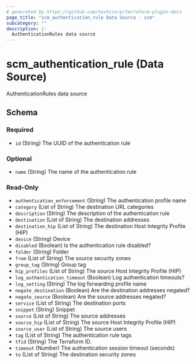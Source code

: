 ```yaml
---
# generated by https://github.com/hashicorp/terraform-plugin-docs
page_title: "scm_authentication_rule Data Source - scm"
subcategory: ""
description: |-
  AuthenticationRules data source
---
```


# scm_authentication_rule (Data Source)

AuthenticationRules data source



<!-- schema generated by tfplugindocs -->
## Schema

### Required

- `id` (String) The UUID of the authentication rule

### Optional

- `name` (String) The name of the authentication rule

### Read-Only

- `authentication_enforcement` (String) The authentication profile name
- `category` (List of String) The destination URL categories
- `description` (String) The description of the authentication rule
- `destination` (List of String) The destination addresses
- `destination_hip` (List of String) The destination Host Integrity Profile (HIP)
- `device` (String) Device
- `disabled` (Boolean) Is the authentication rule disabled?
- `folder` (String) Folder
- `from` (List of String) The source security zones
- `group_tag` (String) Group tag
- `hip_profiles` (List of String) The source Host Integrity Profile (HIP)
- `log_authentication_timeout` (Boolean) Log authentication timeouts?
- `log_setting` (String) The log forwarding profile name
- `negate_destination` (Boolean) Are the destination addresses negated?
- `negate_source` (Boolean) Are the source addresses negated?
- `service` (List of String) The destination ports
- `snippet` (String) Snippet
- `source` (List of String) The source addresses
- `source_hip` (List of String) The source Host Integrity Profile (HIP)
- `source_user` (List of String) The source users
- `tag` (List of String) The authentication rule tags
- `tfid` (String) The Terraform ID.
- `timeout` (Number) The authentication session timeout (seconds)
- `to` (List of String) The destination security zones
